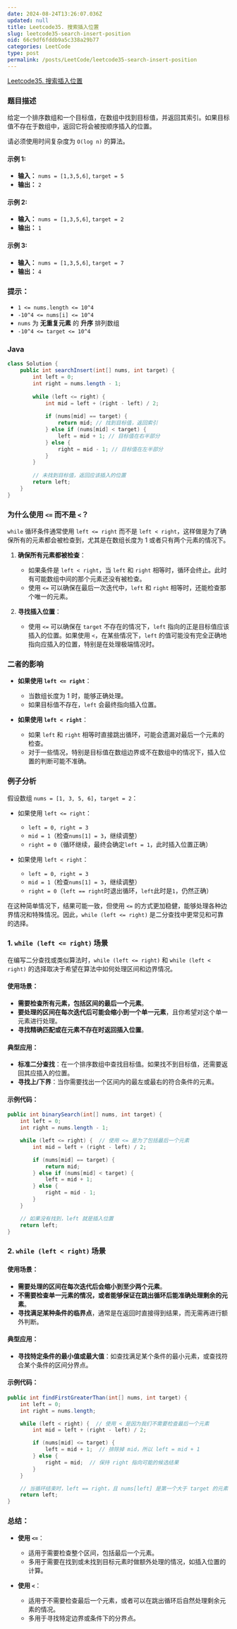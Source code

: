 ```yaml
---
date: 2024-08-24T13:26:07.036Z
updated: null
title: Leetcode35. 搜索插入位置
slug: leetcode35-search-insert-position
oid: 66c9df6fddb9a5c338a29b77
categories: LeetCode
type: post
permalink: /posts/LeetCode/leetcode35-search-insert-position
---
```



[Leetcode35. 搜索插入位置](https://leetcode.cn/problems/search-insert-position/description/)

### 题目描述

给定一个排序数组和一个目标值，在数组中找到目标值，并返回其索引。如果目标值不存在于数组中，返回它将会被按顺序插入的位置。

请必须使用时间复杂度为 `O(log n)` 的算法。

#### 示例 1:

- **输入：** `nums = [1,3,5,6]`, `target = 5`
- **输出：** `2`

#### 示例 2:

- **输入：** `nums = [1,3,5,6]`, `target = 2`
- **输出：** `1`

#### 示例 3:

- **输入：** `nums = [1,3,5,6]`, `target = 7`
- **输出：** `4`

### 提示：

- `1 <= nums.length <= 10^4`
- `-10^4 <= nums[i] <= 10^4`
- `nums` 为 **无重复元素** 的 **升序** 排列数组
- `-10^4 <= target <= 10^4`

### Java

```java
class Solution {
    public int searchInsert(int[] nums, int target) {
        int left = 0;
        int right = nums.length - 1;
        
        while (left <= right) {
            int mid = left + (right - left) / 2;
            
            if (nums[mid] == target) {
                return mid; // 找到目标值，返回索引
            } else if (nums[mid] < target) {
                left = mid + 1; // 目标值在右半部分
            } else {
                right = mid - 1; // 目标值在左半部分
            }
        }
        
        // 未找到目标值，返回应该插入的位置
        return left;
    }
}
```



### 为什么使用 `<=` 而不是 `<`？

`while` 循环条件通常使用 `left <= right` 而不是 `left < right`，这样做是为了确保所有的元素都会被检查到，尤其是在数组长度为 1 或者只有两个元素的情况下。

1. **确保所有元素都被检查**：
   - 如果条件是 `left < right`，当 `left` 和 `right` 相等时，循环会终止。此时有可能数组中间的那个元素还没有被检查。
   - 使用 `<=` 可以确保在最后一次迭代中，`left` 和 `right` 相等时，还能检查那个唯一的元素。

2. **寻找插入位置**：
   - 使用 `<=` 可以确保在 `target` 不存在的情况下，`left` 指向的正是目标值应该插入的位置。如果使用 `<`，在某些情况下，`left` 的值可能没有完全正确地指向应插入的位置，特别是在处理极端情况时。

### 二者的影响

- **如果使用 `left <= right`**：
  - 当数组长度为 1 时，能够正确处理。
  - 如果目标值不存在，`left` 会最终指向插入位置。
  
- **如果使用 `left < right`**：
  - 如果 `left` 和 `right` 相等时直接跳出循环，可能会遗漏对最后一个元素的检查。
  - 对于一些情况，特别是目标值在数组边界或不在数组中的情况下，插入位置的判断可能不准确。

### 例子分析

假设数组 `nums = [1, 3, 5, 6]`，`target = 2`：

- 如果使用 `left <= right`：
  - `left = 0, right = 3`
  - `mid = 1`（检查`nums[1] = 3`，继续调整）
  - `right = 0`（循环继续，最终会确定`left = 1`，此时插入位置正确）

- 如果使用 `left < right`：
  - `left = 0, right = 3`
  - `mid = 1`（检查`nums[1] = 3`，继续调整）
  - `right = 0`（`left == right`时退出循环，`left`此时是`1`，仍然正确）

在这种简单情况下，结果可能一致，但使用 `<=` 的方式更加稳健，能够处理各种边界情况和特殊情况。因此，`while (left <= right)` 是二分查找中更常见和可靠的选择。



### 1. `while (left <= right)` 场景

在编写二分查找或类似算法时，`while (left <= right)` 和 `while (left < right)` 的选择取决于希望在算法中如何处理区间和边界情况。

#### 使用场景：
- **需要检查所有元素，包括区间的最后一个元素**。
- **要处理的区间在每次迭代后可能会缩小到一个单一元素**，且你希望对这个单一元素进行处理。
- **寻找精确匹配或在元素不存在时返回插入位置**。

#### 典型应用：
- **标准二分查找**：在一个排序数组中查找目标值。如果找不到目标值，还需要返回其应插入的位置。
- **寻找上/下界**：当你需要找出一个区间内的最左或最右的符合条件的元素。

#### 示例代码：

```java
public int binarySearch(int[] nums, int target) {
    int left = 0;
    int right = nums.length - 1;

    while (left <= right) {  // 使用 <= 是为了包括最后一个元素
        int mid = left + (right - left) / 2;

        if (nums[mid] == target) {
            return mid;
        } else if (nums[mid] < target) {
            left = mid + 1;
        } else {
            right = mid - 1;
        }
    }

    // 如果没有找到，left 就是插入位置
    return left;
}
```

### 2. `while (left < right)` 场景

#### 使用场景：
- **需要处理的区间在每次迭代后会缩小到至少两个元素**。
- **不需要检查单一元素的情况，或者能够保证在跳出循环后能准确处理剩余的元素**。
- **寻找满足某种条件的临界点**，通常是在返回时直接得到结果，而无需再进行额外判断。

#### 典型应用：
- **寻找特定条件的最小值或最大值**：如查找满足某个条件的最小元素，或查找符合某个条件的区间分界点。

#### 示例代码：

```java
public int findFirstGreaterThan(int[] nums, int target) {
    int left = 0;
    int right = nums.length;

    while (left < right) {  // 使用 < 是因为我们不需要检查最后一个元素
        int mid = left + (right - left) / 2;

        if (nums[mid] <= target) {
            left = mid + 1;  // 排除掉 mid，所以 left = mid + 1
        } else {
            right = mid;  // 保持 right 指向可能的候选结果
        }
    }

    // 当循环结束时，left == right，且 nums[left] 是第一个大于 target 的元素
    return left;
}
```

### 总结：

- **使用 `<=`**：
  - 适用于需要检查整个区间，包括最后一个元素。
  - 多用于需要在找到或未找到目标元素时做额外处理的情况，如插入位置的计算。

- **使用 `<`**：
  - 适用于不需要检查最后一个元素，或者可以在跳出循环后自然处理剩余元素的情况。
  - 多用于寻找特定边界或条件下的分界点。